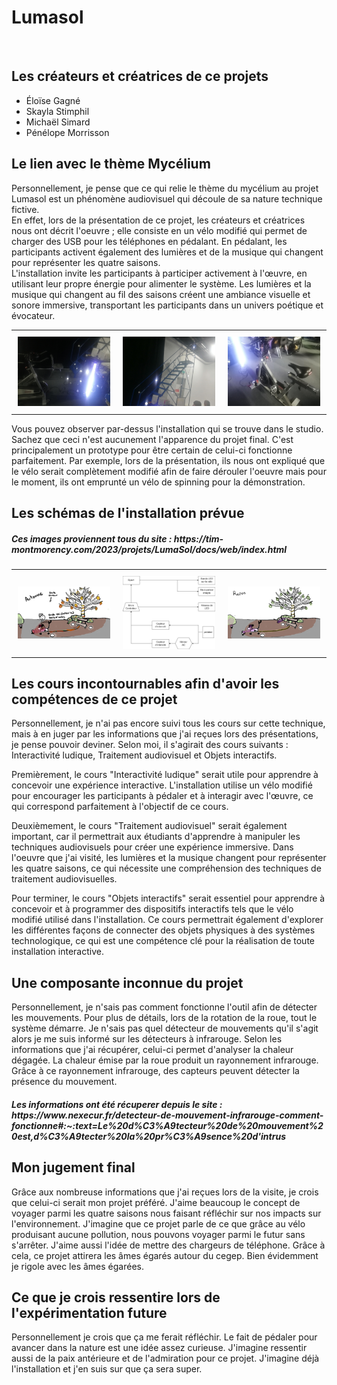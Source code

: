 <h1> Lumasol </h1> <br>
<h2> Les créateurs et créatrices de ce projets </h2>

* Éloïse Gagné
* Skayla Stimphil
* Michaël Simard
* Pénélope Morrisson

<h2> Le lien avec le thème Mycélium </h2>
<p> Personnellement, je pense que ce qui relie le thème du mycélium au projet Lumasol est un phénomène audiovisuel qui découle de sa nature technique fictive. <br> 
En effet, lors de la présentation de ce projet, les créateurs et créatrices nous ont décrit l'oeuvre ; elle consiste en un vélo modifié qui permet de charger des USB pour les téléphones en pédalant. En pédalant, les participants activent également des lumières et de la musique qui changent pour représenter les quatre saisons. <br> 
L'installation invite les participants à participer activement à l'œuvre, en utilisant leur propre énergie pour alimenter le système. Les lumières et la musique qui changent au fil des saisons créent une ambiance visuelle et sonore immersive, transportant les participants dans un univers poétique et évocateur.</p>

<div id="image-table_01">
    <table>
	    <tr>
    	    <td style="padding:10px">
        	    <img src="medias/lumasol_cables.png" width="300"> 
      	    </td>
            <td style="padding:10px">
            	<img src="medias/lumasol_guirlane.png" width="300">
            </td>
            <td style="padding:10px">
            	<img src="medias/lumasol_velo_avant_modification.png" width="300">
            </td>
        </tr>
    </table>
</div>
<p> Vous pouvez observer par-dessus l'installation qui se trouve dans le studio. Sachez que ceci n'est aucunement l'apparence du projet final. C'est principalement un prototype pour être certain de celui-ci fonctionne parfaitement. Par exemple, lors de la présentation, ils nous ont expliqué que le vélo serait complètement modifié afin de faire dérouler l'oeuvre mais pour le moment, ils ont emprunté un vélo de spinning pour la démonstration. </p>
<h2> Les schémas de l'installation prévue </h2>
<div id="image-table_02">
    <table>
	    <tr>
    	    <td style="padding:10px">
        	    <img src="medias/lumasol_scenarimage_01.png" width="300"> 
      	    </td>
            <td style="padding:10px">
            	<img src="medias/lumasol_schema_branchement.png" width="300">
            </td>
	    <td style="padding:10px">
            	<img src="medias/lumasol_scenarimage_02.png" width="300">
            </td>
        </tr>
	    <h5> Ces images proviennent tous du site : https://tim-montmorency.com/2023/projets/LumaSol/docs/web/index.html </h5>
    </table>
	<h2> Les cours incontournables afin d'avoir les compétences de ce projet </h2>
<p> Personnellement, je n'ai pas encore suivi tous les cours sur cette technique, mais à en juger par les informations que j'ai reçues lors des présentations, je pense pouvoir deviner. Selon moi, il s'agirait des cours suivants : Interactivité ludique, Traitement audiovisuel et Objets interactifs. </p>
		
<p> Premièrement, le cours "Interactivité ludique" serait utile pour apprendre à concevoir une expérience interactive. L'installation utilise un vélo modifié pour encourager les participants à pédaler et à interagir avec l'œuvre, ce qui correspond parfaitement à l'objectif de ce cours.</p>
	
<p> Deuxièmement, le cours "Traitement audiovisuel" serait également important, car il permettrait aux étudiants d'apprendre à manipuler les techniques audiovisuels pour créer une expérience immersive. Dans l'oeuvre que j'ai visité, les lumières et la musique changent pour représenter les quatre saisons, ce qui nécessite une compréhension des techniques de traitement audiovisuelles. </p>

<p> Pour terminer, le cours "Objets interactifs" serait essentiel pour apprendre à concevoir et à programmer des dispositifs interactifs tels que le vélo modifié utilisé dans l'installation. Ce cours permettrait également d'explorer les différentes façons de connecter des objets physiques à des systèmes technologique, ce qui est une compétence clé pour la réalisation de toute installation interactive. </p>

<h2> Une composante inconnue du projet </h2>
<p> Personnellement, je n'sais pas comment fonctionne l'outil afin de détecter les mouvements. Pour plus de détails, lors de la rotation de la roue, tout le système démarre. Je n'sais pas quel détecteur de mouvements qu'il s'agit alors je me suis informé sur les détecteurs à infrarouge. Selon les informations que j'ai récupérer, celui-ci permet d'analyser la chaleur dégagée. La chaleur émise par la roue produit un rayonnement infrarouge. Grâce à ce rayonnement infrarouge, des capteurs peuvent détecter la présence du mouvement. </p>
<h5> Les informations ont été récuperer depuis le site : https://www.nexecur.fr/detecteur-de-mouvement-infrarouge-comment-fonctionne#:~:text=Le%20d%C3%A9tecteur%20de%20mouvement%20est,d%C3%A9tecter%20la%20pr%C3%A9sence%20d'intrus </h5>
<h2> Mon jugement final</h2>
<p> Grâce aux nombreuse informations que j'ai reçues lors de la visite, je crois que celui-ci serait mon projet préféré. J'aime beaucoup le concept de voyager parmi les quatre saisons nous faisant réfléchir sur nos impacts sur l'environnement. J'imagine que ce projet parle de ce que grâce au vélo produisant aucune pollution, nous pouvons voyager parmi le futur sans s'arrêter. J'aime aussi l'idée de mettre des chargeurs de téléphone. Grâce à cela, ce projet attirera les âmes égarés autour du cegep. Bien évidemment je rigole avec les âmes égarées. </p>
<h2> Ce que je crois ressentire lors de l'expérimentation future </h2>
<p> Personnellement je crois que ça me ferait réfléchir. Le fait de pédaler pour avancer dans la nature est une idée assez curieuse.  J'imagine ressentir aussi de la paix antérieure et de l'admiration pour ce projet. J'imagine déjà l'installation et j'en suis sur que ça sera super. </p>
	
	
	




